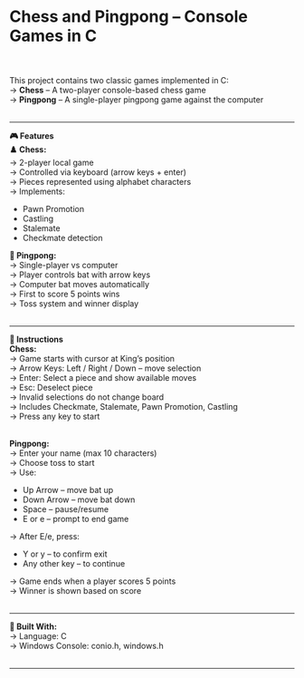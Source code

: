 # Chess and Pingpong – Console Games in C<br/><br/>

This project contains two classic games implemented in C:<br/>
→ <b>Chess</b> – A two-player console-based chess game<br/>
→ <b>Pingpong</b> – A single-player pingpong game against the computer<br/><br/>

<hr/>

<b>🎮 Features</b><br/>
<b>♟️ Chess:</b><br/>
→ 2-player local game<br/>
→ Controlled via keyboard (arrow keys + enter)<br/>
→ Pieces represented using alphabet characters<br/>
→ Implements:
<ul>
  <li>Pawn Promotion</li>
  <li>Castling</li>
  <li>Stalemate</li>
  <li>Checkmate detection</li>
</ul>
<b>🏓 Pingpong:</b><br/>
→ Single-player vs computer<br/>
→ Player controls bat with arrow keys<br/>
→ Computer bat moves automatically<br/>
→ First to score 5 points wins<br/>
→ Toss system and winner display<br/><br/>

<hr/>
<b>📌 Instructions</b><br/>
<b>Chess:</b><br/>
→ Game starts with cursor at King’s position<br/>
→ Arrow Keys: Left / Right / Down – move selection<br/>
→ Enter: Select a piece and show available moves<br/>
→ Esc: Deselect piece<br/>
→ Invalid selections do not change board<br/>
→ Includes Checkmate, Stalemate, Pawn Promotion, Castling<br/>
→ Press any key to start<br/><br/>

<b>Pingpong:</b><br/>
→ Enter your name (max 10 characters)<br/>
→ Choose toss to start<br/>
→ Use:
<ul>
  <li>Up Arrow – move bat up</li>
  <li>Down Arrow – move bat down</li>
  <li>Space – pause/resume</li>
  <li>E or e – prompt to end game</li>
</ul>
→ After E/e, press:
<ul>
  <li>Y or y – to confirm exit</li>
  <li>Any other key – to continue</li>
</ul>
→ Game ends when a player scores 5 points<br/>
→ Winner is shown based on score<br/><br/>

<hr/>

<b>🔧 Built With:</b><br/>
→ Language: C<br/>
→ Windows Console: conio.h, windows.h<br/><br/>

<hr/>
